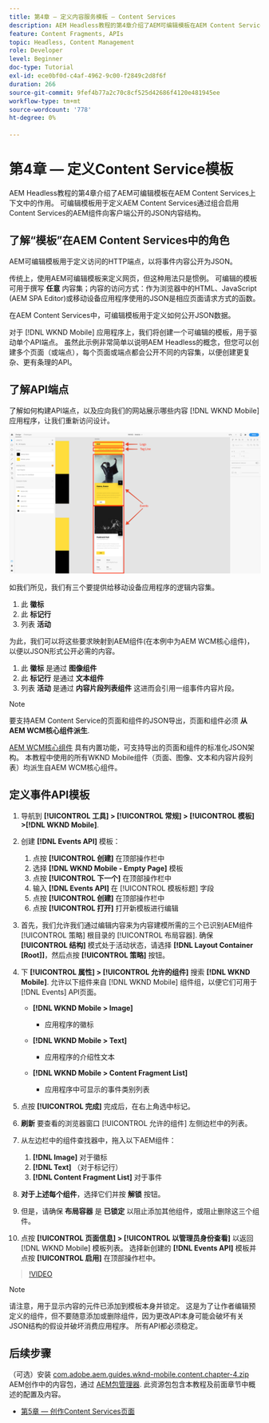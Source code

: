 ```yaml
---
title: 第4章 — 定义内容服务模板 — Content Services
description: AEM Headless教程的第4章介绍了AEM可编辑模板在AEM Content Services上下文中的作用。 可编辑模板用于定义AEM Content Services最终公开的JSON内容结构。
feature: Content Fragments, APIs
topic: Headless, Content Management
role: Developer
level: Beginner
doc-type: Tutorial
exl-id: ece0bf0d-c4af-4962-9c00-f2849c2d8f6f
duration: 266
source-git-commit: 9fef4b77a2c70c8cf525d42686f4120e481945ee
workflow-type: tm+mt
source-wordcount: '778'
ht-degree: 0%

---
```


# 第4章 — 定义Content Service模板

AEM Headless教程的第4章介绍了AEM可编辑模板在AEM Content Services上下文中的作用。 可编辑模板用于定义AEM Content Services通过组合启用Content Services的AEM组件向客户端公开的JSON内容结构。

## 了解“模板”在AEM Content Services中的角色

AEM可编辑模板用于定义访问的HTTP端点，以将事件内容公开为JSON。

传统上，使用AEM可编辑模板来定义网页，但这种用法只是惯例。 可编辑的模板可用于撰写 **任意** 内容集；内容的访问方式：作为浏览器中的HTML、JavaScript (AEM SPA Editor)或移动设备应用程序使用的JSON是相应页面请求方式的函数。

在AEM Content Services中，可编辑模板用于定义如何公开JSON数据。

对于 [!DNL WKND Mobile] 应用程序上，我们将创建一个可编辑的模板，用于驱动单个API端点。 虽然此示例非常简单以说明AEM Headless的概念，但您可以创建多个页面（或端点），每个页面或端点都会公开不同的内容集，以便创建更复杂、更有条理的API。

## 了解API端点

了解如何构建API端点，以及应向我们的网站展示哪些内容 [!DNL WKND Mobile] 应用程序，让我们重新访问设计。

![事件API页面分解](./assets/chapter-4/design-to-component-mapping.png)

如我们所见，我们有三个要提供给移动设备应用程序的逻辑内容集。

1. 此 **徽标**
2. 此 **标记行**
3. 列表 **活动**

为此，我们可以将这些要求映射到AEM组件(在本例中为AEM WCM核心组件)，以便以JSON形式公开必需的内容。

1. 此 **徽标** 是通过 **图像组件**
2. 此 **标记行** 是通过 **文本组件**
3. 列表 **活动** 是通过 **内容片段列表组件** 这进而会引用一组事件内容片段。

>[!NOTE]
>
>要支持AEM Content Service的页面和组件的JSON导出，页面和组件必须 **从AEM WCM核心组件派生**.
>
>[AEM WCM核心组件](https://github.com/Adobe-Marketing-Cloud/aem-core-wcm-components) 具有内置功能，可支持导出的页面和组件的标准化JSON架构。 本教程中使用的所有WKND Mobile组件（页面、图像、文本和内容片段列表）均派生自AEM WCM核心组件。

## 定义事件API模板

1. 导航到 **[!UICONTROL 工具] > [!UICONTROL 常规] > [!UICONTROL 模板] >[!DNL WKND Mobile]**.

1. 创建 **[!DNL Events API]** 模板：

   1. 点按 **[!UICONTROL 创建]** 在顶部操作栏中
   1. 选择 **[!DNL WKND Mobile - Empty Page]** 模板
   1. 点按 **[!UICONTROL 下一个]** 在顶部操作栏中
   1. 输入 **[!DNL Events API]** 在 [!UICONTROL 模板标题] 字段
   1. 点按 **[!UICONTROL 创建]** 在顶部操作栏中
   1. 点按 **[!UICONTROL 打开]** 打开新模板进行编辑

1. 首先，我们允许我们通过编辑内容来为内容建模所需的三个已识别AEM组件 [!UICONTROL 策略] 根目录的 [!UICONTROL 布局容器]. 确保 **[!UICONTROL 结构]** 模式处于活动状态，请选择 **[!DNL Layout Container \[Root\]]**，然后点按 **[!UICONTROL 策略]** 按钮。
1. 下 **[!UICONTROL 属性] > [!UICONTROL 允许的组件]** 搜索 **[!DNL WKND Mobile]**. 允许以下组件来自 [!DNL WKND Mobile] 组件组，以便它们可用于 [!DNL Events] API页面。

   * **[!DNL WKND Mobile > Image]**

      * 应用程序的徽标

   * **[!DNL WKND Mobile > Text]**

      * 应用程序的介绍性文本

   * **[!DNL WKND Mobile > Content Fragment List]**

      * 应用程序中可显示的事件类别列表

1. 点按 **[!UICONTROL 完成]** 完成后，在右上角选中标记。
1. **刷新** 要查看的浏览器窗口 [!UICONTROL 允许的组件] 左侧边栏中的列表。
1. 从左边栏中的组件查找器中，拖入以下AEM组件：
   1. **[!DNL Image]** 对于徽标
   2. **[!DNL Text]** （对于标记行）
   3. **[!DNL Content Fragment List]** 对于事件
1. **对于上述每个组件**，选择它们并按 **解锁** 按钮。
1. 但是，请确保 **布局容器** 是 **已锁定** 以阻止添加其他组件，或阻止删除这三个组件。
1. 点按 **[!UICONTROL 页面信息] > [!UICONTROL 以管理员身份查看]** 以返回 [!DNL WKND Mobile] 模板列表。 选择新创建的 **[!DNL Events API]** 模板并点按 **[!UICONTROL 启用]** 在顶部操作栏中。

>[!VIDEO](https://video.tv.adobe.com/v/28342?quality=12&learn=on)

>[!NOTE]
>
> 请注意，用于显示内容的元件已添加到模板本身并锁定。 这是为了让作者编辑预定义的组件，但不要随意添加或删除组件，因为更改API本身可能会破坏有关JSON结构的假设并破坏消费应用程序。 所有API都必须稳定。

## 后续步骤

（可选）安装 [com.adobe.aem.guides.wknd-mobile.content.chapter-4.zip](https://github.com/adobe/aem-guides-wknd-mobile/releases/latest) AEM创作中的内容包，通过 [AEM包管理器](http://localhost:4502/crx/packmgr/index.jsp). 此资源包包含本教程及前面章节中概述的配置及内容。

* [第5章 — 创作Content Services页面](./chapter-5.md)
